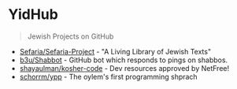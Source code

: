 # YidHub
> Jewish Projects on GitHub

- [Sefaria/Sefaria-Project](https://github.com/sefaria/sefaria-project) - "A Living Library of Jewish Texts"
- [b3u/Shabbot](https://github.com/b3u/shabbot) - GitHub bot which responds to pings on shabbos.
- [shayaulman/kosher-code](https://github.com/shayaulman/kosher-code) - Dev resources approved by NetFree!
- [schorrm/ypp](https://github.com/schorrm/ypp) - The oylem's first programming shprach
